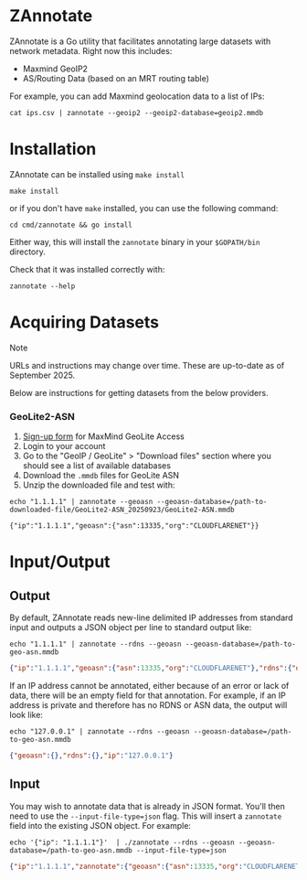 ZAnnotate
=========

ZAnnotate is a Go utility that facilitates annotating large datasets
with network metadata. Right now this includes:

 * Maxmind GeoIP2
 * AS/Routing Data (based on an MRT routing table)

For example, you can add Maxmind geolocation data to a list of IPs:

	cat ips.csv | zannotate --geoip2 --geoip2-database=geoip2.mmdb


# Installation

ZAnnotate can be installed using `make install`

```shell
make install
```

or if you don't have `make` installed, you can use the following command:

```shell
cd cmd/zannotate && go install
```

Either way, this will install the `zannotate` binary in your `$GOPATH/bin` directory.

Check that it was installed correctly with:

```shell
zannotate --help
```

# Acquiring Datasets

> [!NOTE]
> URLs and instructions may change over time. These are up-to-date as of September 2025.

Below are instructions for getting datasets from the below providers.

### GeoLite2-ASN
1. [Sign-up form](https://www.maxmind.com/en/geolite2/signup) for MaxMind GeoLite Access
2. Login to your account
3. Go to the "GeoIP / GeoLite" > "Download files" section where you should see a list of available databases
4. Download the `.mmdb` files for GeoLite ASN
5. Unzip the downloaded file and test with:

```shell
echo "1.1.1.1" | zannotate --geoasn --geoasn-database=/path-to-downloaded-file/GeoLite2-ASN_20250923/GeoLite2-ASN.mmdb
```

```shell
{"ip":"1.1.1.1","geoasn":{"asn":13335,"org":"CLOUDFLARENET"}}
```

# Input/Output

## Output
By default, ZAnnotate reads new-line delimited IP addresses from standard input and outputs a JSON object per line to standard output like:

```shell
echo "1.1.1.1" | zannotate --rdns --geoasn --geoasn-database=/path-to-geo-asn.mmdb
```

```json
{"ip":"1.1.1.1","geoasn":{"asn":13335,"org":"CLOUDFLARENET"},"rdns":{"domain_names":["one.one.one.one"]}}
```

If an IP address cannot be annotated, either because of an error or lack of data, there will be an empty field for that annotation.
For example, if an IP address is private and therefore has no RDNS or ASN data, the output will look like:
```shell
echo "127.0.0.1" | zannotate --rdns --geoasn --geoasn-database=/path-to-geo-asn.mmdb
```

```json
{"geoasn":{},"rdns":{},"ip":"127.0.0.1"}
```

## Input
You may wish to annotate data that is already in JSON format. You'll then need to use the `--input-file-type=json` flag.
This will insert a `zannotate` field into the existing JSON object. For example:

```shell
echo '{"ip": "1.1.1.1"}'  | ./zannotate --rdns --geoasn --geoasn-database=/path-to-geo-asn.mmdb --input-file-type=json    
```

```json
{"ip":"1.1.1.1","zannotate":{"geoasn":{"asn":13335,"org":"CLOUDFLARENET"},"rdns":{"domain_names":["one.one.one.one"]}}}
```
